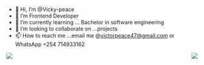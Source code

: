 - 👋 Hi, I’m @Vicky-peace
- 👀 I’m Frontend Developer
- 🌱 I’m currently learning ... Bachelor in software engineering
- 💞️ I’m looking to collaborate on ...projects
- 📫 How to reach me ...email me @victorpeace47@gmail.com or WhatsApp +254 714933162

<img align="left" src = "(https://github-readme-stats.vercel.app/api?username=Vicky-peace&show_icons=true&theme=radical"/>
<img align="right" src ="https://github-readme-stats.vercel.app/api/top-langs/?username=Vicky-peace&layout=compact"/>

<!---
Vicky-peace/Vicky-peace is a ✨ special ✨ repository because its `README.md` (this file) appears on your GitHub profile.
You can click the Preview link to take a look at your changes.
--->
